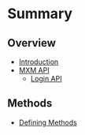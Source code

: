 # Summary

## Overview

* [Introduction](README.md)
* [MXM API](mxm-api.md)
  * [Login API](mxm-api/login-api.md)

## Methods

* [Defining Methods](methods.md)

